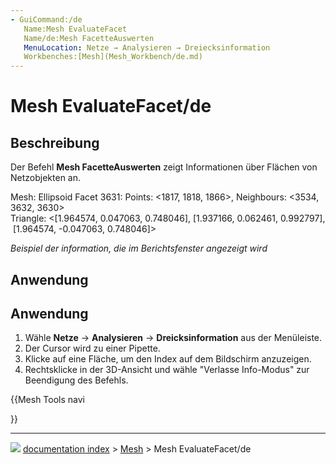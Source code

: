 ```yaml
---
- GuiCommand:/de
   Name:Mesh EvaluateFacet
   Name/de:Mesh FacetteAuswerten
   MenuLocation: Netze → Analysieren → Dreiecksinformation
   Workbenches:[Mesh](Mesh_Workbench/de.md)
---
```


# Mesh EvaluateFacet/de



## Beschreibung

Der Befehl **Mesh FacetteAuswerten** zeigt Informationen über Flächen von Netzobjekten an.

Mesh: Ellipsoid Facet 3631: Points: <1817, 1818, 1866>, Neighbours: <3534, 3632, 3630>
Triangle: <[1.964574, 0.047063, 0.748046], [1.937166, 0.062461, 0.992797], [1.964574, -0.047063, 0.748046]>



*Beispiel der information, die im Berichtsfenster angezeigt wird*



## Anwendung


<div class="mw-translate-fuzzy">

## Anwendung 

1.  Wähle **Netze** → **Analysieren** → **Dreicksinformation** aus der Menüleiste.
2.  Der Cursor wird zu einer Pipette.
3.  Klicke auf eine Fläche, um den Index auf dem Bildschirm anzuzeigen.
4.  Rechtsklicke in der 3D-Ansicht und wähle \"Verlasse Info-Modus\" zur Beendigung des Befehls.


</div>





{{Mesh Tools navi

}}



---
![](images/Button_right.svg) [documentation index](../README.md) > [Mesh](Mesh_Workbench.md) > Mesh EvaluateFacet/de

